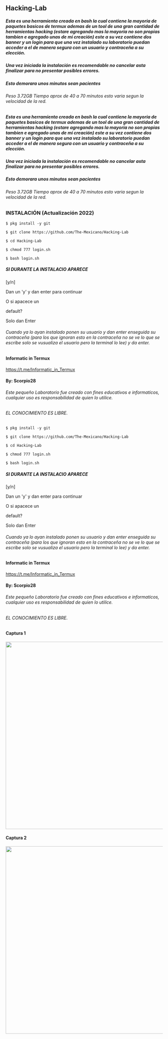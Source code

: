 ## Hacking-Lab

##### Esta es una herramienta creada en bash la cual contiene la mayoria de paquetes basicos de termux ademas de un tool de una gran cantidad de herramientas hacking (estare agregando mas la mayoria no son propias tambien e agregado unas de mi creación) este a su vez contiene dos banner y un login para que una vez instalado su laboratorio puedan acceder a el de manera segura con un usuario y contraceña a su elección.

##### Una vez iniciada la instalación es recomendable no cancelar asta finalizar para no presentar posibles errores.

##### Esto demorara unos minutos sean pacientes

###### Peso 3.72GB Tiempo aprox de 40 a 70 minutos esto varia segun la velocidad de la red.

##### Esta es una herramienta creada en bash la cual contiene la mayoria de paquetes basicos de termux ademas de un tool de una gran cantidad de herramientas hacking (estare agregando mas la mayoria no son propias tambien e agregado unas de mi creación) este a su vez contiene dos banner y un login para que una vez instalado su laboratorio puedan acceder a el de manera segura con un usuario y contraceña a su elección.

##### Una vez iniciada la instalación es recomendable no cancelar asta finalizar para no presentar posibles errores.

##### Esto demorara unos minutos sean pacientes

###### Peso 3.72GB Tiempo aprox de 40 a 70 minutos esto varia segun la velocidad de la red.

### INSTALACIÓN (Actualización 2022)

```
$ pkg install -y git

$ git clone https://github.com/The-Mexicano/Hacking-Lab

$ cd Hacking-Lab

$ chmod 777 login.sh

$ bash login.sh
```

##### SI DURANTE LA INSTALACIO APARECE 

[y/n]

Dan un 'y' y dan enter para continuar

O si apacece un

default?

Solo dan Enter

###### Cuando ya lo ayan instalado ponen su usuario y dan enter enseguida su contraceña (para los que ignoran esto en la contraceña no se ve lo que se escribe solo se vusualiza el usuario pero la terminal lo lee) y da enter.

#### Informatic in Termux

https://t.me/Informatic_in_Termux

#### By: Scorpio28


###### Este pequeño Laboratorio fue creado con fines educativos e informaticos, cualquier uso es responsabilidad de quien lo utilice.


###### EL CONOCIMIENTO ES LIBRE.


```
$ pkg install -y git

$ git clone https://github.com/The-Mexicano/Hacking-Lab

$ cd Hacking-Lab

$ chmod 777 login.sh

$ bash login.sh
```

##### SI DURANTE LA INSTALACIO APARECE 

[y/n]

Dan un 'y' y dan enter para continuar

O si apacece un

default?

Solo dan Enter

###### Cuando ya lo ayan instalado ponen su usuario y dan enter enseguida su contraceña (para los que ignoran esto en la contraceña no se ve lo que se escribe solo se vusualiza el usuario pero la terminal lo lee) y da enter.

#### Informatic in Termux

https://t.me/Informatic_in_Termux

#### By: Scorpio28


###### Este pequeño Laboratorio fue creado con fines educativos e informaticos, cualquier uso es responsabilidad de quien lo utilice.


###### EL CONOCIMIENTO ES LIBRE.

#### Captura 1
<p align="center">
	<img src="https://i.imgur.com/a2MBQnW.jpeg" width="600px">
</p>

#### Captura 2
<p align="center">
	<img src="https://i.imgur.com/W3O2e9O.jpeg" width="600px">
</p>
